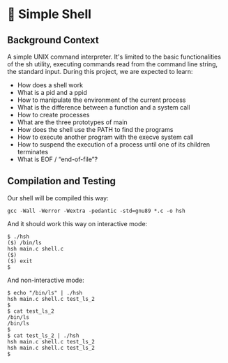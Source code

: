 # :shell: Simple Shell

## Background Context

A simple UNIX command interpreter. It's limited to the basic functionalities of the sh utility, executing commands read from the command line string, the standard input. During this project, we are expected to learn:

- How does a shell work
- What is a pid and a ppid
- How to manipulate the environment of the current process
- What is the difference between a function and a system call
- How to create processes
- What are the three prototypes of main
- How does the shell use the PATH to find the programs
- How to execute another program with the execve system call
- How to suspend the execution of a process until one of its children terminates
- What is EOF / “end-of-file”?

## Compilation and Testing

Our shell will be compiled this way:

`gcc -Wall -Werror -Wextra -pedantic -std=gnu89 *.c -o hsh`

And it should work this way on interactive mode:

```
$ ./hsh
($) /bin/ls
hsh main.c shell.c
($)
($) exit
$
```

And non-interactive mode:

```
$ echo "/bin/ls" | ./hsh
hsh main.c shell.c test_ls_2
$
$ cat test_ls_2
/bin/ls
/bin/ls
$
$ cat test_ls_2 | ./hsh
hsh main.c shell.c test_ls_2
hsh main.c shell.c test_ls_2
$
```
